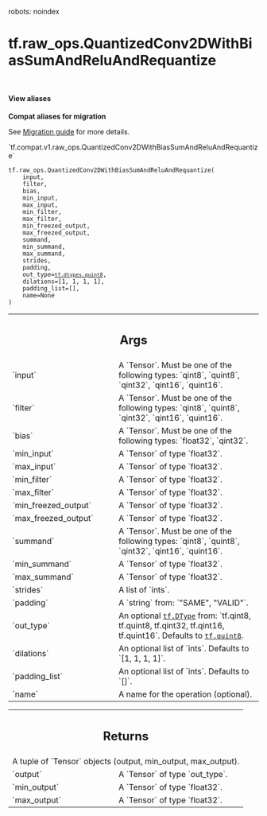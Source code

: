 robots: noindex

# tf.raw_ops.QuantizedConv2DWithBiasSumAndReluAndRequantize

<!-- Insert buttons and diff -->

<table class="tfo-notebook-buttons tfo-api nocontent" align="left">

</table>





<section class="expandable">
  <h4 class="showalways">View aliases</h4>
  <p>
<b>Compat aliases for migration</b>
<p>See
<a href="https://www.tensorflow.org/guide/migrate">Migration guide</a> for
more details.</p>
<p>`tf.compat.v1.raw_ops.QuantizedConv2DWithBiasSumAndReluAndRequantize`</p>
</p>
</section>

<pre class="devsite-click-to-copy prettyprint lang-py tfo-signature-link">
<code>tf.raw_ops.QuantizedConv2DWithBiasSumAndReluAndRequantize(
    input,
    filter,
    bias,
    min_input,
    max_input,
    min_filter,
    max_filter,
    min_freezed_output,
    max_freezed_output,
    summand,
    min_summand,
    max_summand,
    strides,
    padding,
    out_type=<a href="../../tf/dtypes.md#quint8"><code>tf.dtypes.quint8</code></a>,
    dilations=[1, 1, 1, 1],
    padding_list=[],
    name=None
)
</code></pre>



<!-- Placeholder for "Used in" -->


<!-- Tabular view -->
 <table class="responsive fixed orange">
<colgroup><col width="214px"><col></colgroup>
<tr><th colspan="2"><h2 class="add-link">Args</h2></th></tr>

<tr>
<td>
`input`
</td>
<td>
A `Tensor`. Must be one of the following types: `qint8`, `quint8`, `qint32`, `qint16`, `quint16`.
</td>
</tr><tr>
<td>
`filter`
</td>
<td>
A `Tensor`. Must be one of the following types: `qint8`, `quint8`, `qint32`, `qint16`, `quint16`.
</td>
</tr><tr>
<td>
`bias`
</td>
<td>
A `Tensor`. Must be one of the following types: `float32`, `qint32`.
</td>
</tr><tr>
<td>
`min_input`
</td>
<td>
A `Tensor` of type `float32`.
</td>
</tr><tr>
<td>
`max_input`
</td>
<td>
A `Tensor` of type `float32`.
</td>
</tr><tr>
<td>
`min_filter`
</td>
<td>
A `Tensor` of type `float32`.
</td>
</tr><tr>
<td>
`max_filter`
</td>
<td>
A `Tensor` of type `float32`.
</td>
</tr><tr>
<td>
`min_freezed_output`
</td>
<td>
A `Tensor` of type `float32`.
</td>
</tr><tr>
<td>
`max_freezed_output`
</td>
<td>
A `Tensor` of type `float32`.
</td>
</tr><tr>
<td>
`summand`
</td>
<td>
A `Tensor`. Must be one of the following types: `qint8`, `quint8`, `qint32`, `qint16`, `quint16`.
</td>
</tr><tr>
<td>
`min_summand`
</td>
<td>
A `Tensor` of type `float32`.
</td>
</tr><tr>
<td>
`max_summand`
</td>
<td>
A `Tensor` of type `float32`.
</td>
</tr><tr>
<td>
`strides`
</td>
<td>
A list of `ints`.
</td>
</tr><tr>
<td>
`padding`
</td>
<td>
A `string` from: `"SAME", "VALID"`.
</td>
</tr><tr>
<td>
`out_type`
</td>
<td>
An optional <a href="../../tf/dtypes/DType.md"><code>tf.DType</code></a> from: `tf.qint8, tf.quint8, tf.qint32, tf.qint16, tf.quint16`. Defaults to <a href="../../tf.md#quint8"><code>tf.quint8</code></a>.
</td>
</tr><tr>
<td>
`dilations`
</td>
<td>
An optional list of `ints`. Defaults to `[1, 1, 1, 1]`.
</td>
</tr><tr>
<td>
`padding_list`
</td>
<td>
An optional list of `ints`. Defaults to `[]`.
</td>
</tr><tr>
<td>
`name`
</td>
<td>
A name for the operation (optional).
</td>
</tr>
</table>



<!-- Tabular view -->
 <table class="responsive fixed orange">
<colgroup><col width="214px"><col></colgroup>
<tr><th colspan="2"><h2 class="add-link">Returns</h2></th></tr>
<tr class="alt">
<td colspan="2">
A tuple of `Tensor` objects (output, min_output, max_output).
</td>
</tr>
<tr>
<td>
`output`
</td>
<td>
A `Tensor` of type `out_type`.
</td>
</tr><tr>
<td>
`min_output`
</td>
<td>
A `Tensor` of type `float32`.
</td>
</tr><tr>
<td>
`max_output`
</td>
<td>
A `Tensor` of type `float32`.
</td>
</tr>
</table>

